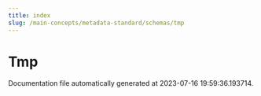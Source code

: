 ```yaml
---
title: index
slug: /main-concepts/metadata-standard/schemas/tmp
---
```


# Tmp

Documentation file automatically generated at 2023-07-16 19:59:36.193714.
